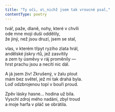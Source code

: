 ```yaml
---
title: "Ty oči, o\_nichž jsem tak vroucné psal,"
contentType: poetry
---
```


<section>

tvář, paže, dlaně, nohy, které v chvíli  
ode mne moji duši oddělily,  
že jiný, než jsou druzí, jsem se stal,

</section>

<section>

vlas, v kterém třpyt ryzího zlata hrál,  
andělské jiskry rtů, jež zasvítily  
a zem ty úsměvy v ráj proměnily —  
hrst prachu jsou a necítí nic dál.

</section>

<section>

A já jsem živ! Zkrušený, v žalu plout  
mám bez světel, jež mi tak drahá byla.  
Loď odzbrojenou topí v bouři proud.

</section>

<section>

Zpěv lásky hasne… hodina už bila.  
Vyschl zdroj mého nadání, zbyl troud  
a moje harfa v pláč se obrátila.

</section>
